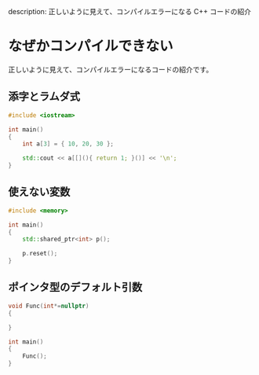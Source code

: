 description: 正しいように見えて、コンパイルエラーになる C++ コードの紹介

# なぜかコンパイルできない

正しいように見えて、コンパイルエラーになるコードの紹介です。

## 添字とラムダ式
```C++
#include <iostream>

int main()
{
	int a[3] = { 10, 20, 30 };

	std::cout << a[[](){ return 1; }()] << '\n';
}
```

## 使えない変数
```C++
#include <memory>

int main()
{
	std::shared_ptr<int> p();

	p.reset();
}
```

## ポインタ型のデフォルト引数
```C++
void Func(int*=nullptr)
{

}

int main()
{
	Func();
}
```